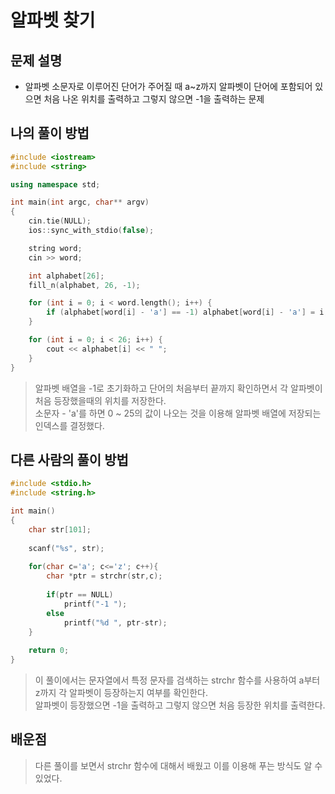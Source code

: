 # 알파벳 찾기

## 문제 설명

* 알파벳 소문자로 이루어진 단어가 주어질 때 a~z까지 알파벳이 단어에 포함되어 있으면 처음 나온 위치를 출력하고 그렇지 않으면 -1을 출력하는 문제

## 나의 풀이 방법

```c++
#include <iostream>
#include <string>

using namespace std;

int main(int argc, char** argv)
{
	cin.tie(NULL);
	ios::sync_with_stdio(false);

	string word;
	cin >> word;

	int alphabet[26];
	fill_n(alphabet, 26, -1);

	for (int i = 0; i < word.length(); i++) {
		if (alphabet[word[i] - 'a'] == -1) alphabet[word[i] - 'a'] = i;
	}

	for (int i = 0; i < 26; i++) {
		cout << alphabet[i] << " ";
	}
}
```

> 알파벳 배열을 -1로 초기화하고 단어의 처음부터 끝까지 확인하면서 각 알파벳이 처음 등장했을때의 위치를 저장한다.  
> 소문자 - 'a'를 하면 0 ~ 25의 값이 나오는 것을 이용해 알파벳 배열에 저장되는 인덱스를 결정했다.  

## 다른 사람의 풀이 방법

```c++
#include <stdio.h>
#include <string.h>

int main()
{
	char str[101];
	
	scanf("%s", str);
	
	for(char c='a'; c<='z'; c++){
		char *ptr = strchr(str,c);
		
		if(ptr == NULL)
			printf("-1 ");
		else
			printf("%d ", ptr-str);
	}
	
	return 0;
}
```

> 이 풀이에서는 문자열에서 특정 문자를 검색하는 strchr 함수를 사용하여 a부터 z까지 각 알파벳이 등장하는지 여부를 확인한다.  
> 알파벳이 등장했으면 -1을 출력하고 그렇지 않으면 처음 등장한 위치를 출력한다.  

## 배운점
> 다른 풀이를 보면서 strchr 함수에 대해서 배웠고 이를 이용해 푸는 방식도 알 수 있었다.  